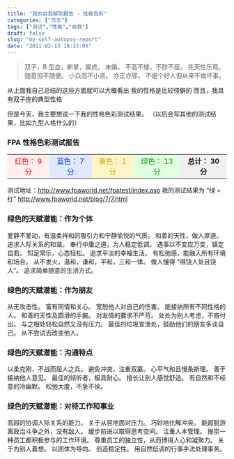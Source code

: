 ```yaml
---
title: "我的自我解剖报告 - 性格色彩"
categories: ["日志"]
tags: ["测试","性格","自我"]
draft: false
slug: "my-self-autopsy-report"
date: "2011-02-13 18:33:06"
---
```


<blockquote > 双子，B 型血，断掌，属虎。
未婚。
不高不矮，不胖不瘦。
先天性乐观。
随意但不随便。
小众而不小资。
亦正亦邪。
不是个好人但从来不做坏事。</blockquote > 从上面我自己总结的这些方面就可以大概看出
我的性格是比较怪僻的
而且，我具有双子座的典型性格

但是今天，我主要想说一下我的性格色彩测试结果。
（以后会写其他的测试结果，比如九型人格什么的）

### FPA 性格色彩测试报告
<table width="600" border="0" cellpadding="4" cellspacing="1" bgcolor="#FFFFFF">
              <tr align="center" bgcolor="#F0F0F0"> 
                <td bgcolor="#FFEEEE"><font color="#FF0000"> 红色： 9 分 </font></td>
                <td bgcolor="#DFE8FF"><font color="#0033CC"> 蓝色： 7 分 </font></td>
                <td bgcolor="#FFF4C8"><font color="#BFA804"> 黄色： 1 分 </font></td>
                <td bgcolor="#E1FFE1"><font color="#009900"> 绿色： 13 分 </font></td>
                <td><strong > 总计： 30 分 </strong></td>
              </tr>
            </table>
测试地址：<a href="http://www.fpaworld.net/fpatest/index.asp" target="_blank">http://www.fpaworld.net/fpatest/index.asp</a>
我的测试结果为 “绿 + 红” <a href="http://www.fpaworld.net/blog/7/7.html" target="_blank">http://www.fpaworld.net/blog/7/7.html</a>

### 绿色的天赋潜能：作为个体

爱静不爱动，有温柔祥和的吸引力和宁静愉悦的气质。
和善的天性，做人厚道。
追求人际关系的和谐。
奉行中庸之道，为人稳定低调。
遇事以不变应万变，镇定自若。
知足常乐，心态轻松。
追求平淡的幸福生活。
有松弛感，能融入所有环境和场合。
从不发火，温和，谦和，平和，三和一体。
做人懂得 “得饶人处且饶人”。
追求简单随意的生活方式。

### 绿色的天赋潜能：作为朋友

从无攻击性。
富有同情和关心。
宽恕他人对自己的伤害。
能接纳所有不同性格的人。
和善的天性及圆滑的手腕。
对友情的要求不严苛。
处处为别人考虑，不吝付出。
与之相处轻松自然又没有压力。
最佳的垃圾宣泄处，鼓励他们的朋友多谈自己。
从不尝试去改变他人。

### 绿色的天赋潜能：沟通特点

以柔克刚，不战而屈人之兵。
避免冲突，注重双赢。
心平气和且慢条斯理。
善于接纳他人意见。
最佳的倾听者，极具耐心。
擅长让别人感觉舒适。
有自然和不经意的冷幽默。
松弛大度，不急不徐。

### 绿色的天赋潜能：对待工作和事业

高超的协调人际关系的能力。
关于从容地面对压力。
巧妙地化解冲突。
能超脱游离政治斗争之外，没有敌人。
缓步前进以取得思考空间。
注重人本管理。
推崇一种员工都积极参与的工作环境。
尊重员工的独立性，从而博得人心和凝聚力。
关于为别人着想。
以团体为导向。
创造稳定性。
用自然低调的行事手法处理事务。

